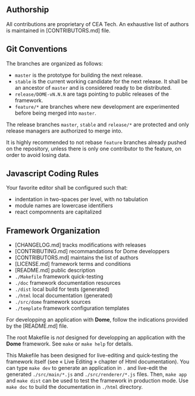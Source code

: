 ## Authorship

All contributions are proprietary of CEA Tech.
An exhaustive list of authors is maintained in [CONTRIBUTORS.md] file.

## Git Conventions

The branches are organized as follows:

- `master` is the prototype for building the next release.
- `stable` is the current working candidate for the next release.
It shall be an ancestor of `master` and is considered ready to be distributed.
- `release/DOME-vN.N.N` are tags pointing to public releases of the framework.
- `feature/*` are branches where new development are experimented before being merged
into `master`.

The release branches `master`, `stable` and `release/*` are protected and only
release managers are authorized to merge into.

It is highly recommended to not rebase `feature` branches already pushed on the repository,
unless there is only one contributor to the feature, on order to avoid losing data.

## Javascript Coding Rules

Your favorite editor shall be configured such that:
- indentation in two-spaces per level, with no tabulation
- module names are lowercase identifiers
- react compomnents are capitalized

## Framework Organization

- [CHANGELOG.md] tracks modifications with releases
- [CONTRIBUTING.md] recommandations for Dome developpers
- [CONTRIBUTORS.md] maintains the list of authors
- [LICENSE.md] framework terms and conditions
- [README.md] public description
- `./Makefile` framework quick-testing
- `./doc` framework documentation resources
- `./dist` local build for tests (generated)
- `./html` local documentation (generated)
- `./src/dome` framework sources
- `./template` framework configuration templates

For developping an application with **Dome**, follow the indications
provided by the [README.md] file.

The root Makefile is _not_ designed for
developping an application with the **Dome** framework.
See `make` or `make help` for details.

This Makefile has been designed for live-editing and quick-testing the
framework itself (see « Live Editing » chapter of Html documentation).
You can type `make dev` to generate an application in `.` and live-edit the
generated `./src/main/*.js` and `./src/renderer/*.js` files.
Then, `make app` and `make dist` can be used to test the framework in production mode.
Use `make doc` to build the documentation in `./html` directory.
